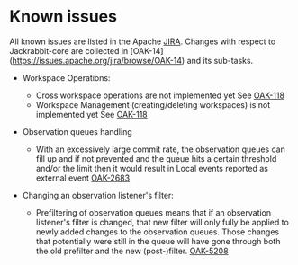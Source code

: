 <!--
   Licensed to the Apache Software Foundation (ASF) under one or more
   contributor license agreements.  See the NOTICE file distributed with
   this work for additional information regarding copyright ownership.
   The ASF licenses this file to You under the Apache License, Version 2.0
   (the "License"); you may not use this file except in compliance with
   the License.  You may obtain a copy of the License at

       http://www.apache.org/licenses/LICENSE-2.0

   Unless required by applicable law or agreed to in writing, software
   distributed under the License is distributed on an "AS IS" BASIS,
   WITHOUT WARRANTIES OR CONDITIONS OF ANY KIND, either express or implied.
   See the License for the specific language governing permissions and
   limitations under the License.
  -->

Known issues
============
All known issues are listed in the Apache [JIRA](https://issues.apache.org/jira/browse/OAK).
Changes with respect to Jackrabbit-core are collected in [OAK-14]
(https://issues.apache.org/jira/browse/OAK-14) and its sub-tasks.

* Workspace Operations:
    * Cross workspace operations are not implemented yet
      See [OAK-118](https://issues.apache.org/jira/browse/OAK-118)
    * Workspace Management (creating/deleting workspaces) is not implemented yet
      See [OAK-118](https://issues.apache.org/jira/browse/OAK-118)

* Observation queues handling
    * With an excessively large commit rate, the observation queues can fill up
      and if not prevented and the queue hits a certain threshold and/or the limit
      then it would result in Local events reported as external event
      [OAK-2683][OAK-2683]​

* Changing an observation listener's filter:
    * Prefiltering of observation queues means that if an observation listener's
      filter is changed, that new filter will only fully be applied to newly
      added changes to the observation queues. Those changes that potentially
      were still in the queue will have gone through both the old prefilter
      and the new (post-)filter. [OAK-5208]
    
[OAK-300]: https://issues.apache.org/jira/browse/OAK-300
[OAK-2683]: https://issues.apache.org/jira/browse/OAK-2683
[OAK-5208]: https://issues.apache.org/jira/browse/OAK-5208